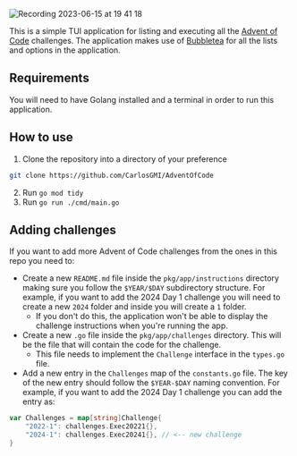 ![Recording 2023-06-15 at 19 41 18](https://github.com/CarlosGMI/AdventOfCode/assets/22606306/35cc0378-9328-4702-a94d-725540bc8f7f)

This is a simple TUI application for listing and executing all the [Advent of Code](https://adventofcode.com/) challenges. The application makes use of [Bubbletea](https://github.com/charmbracelet/bubbletea) for all the lists and options in the application.

## Requirements

You will need to have Golang installed and a terminal in order to run this application.

## How to use

1. Clone the repository into a directory of your preference

```bash
git clone https://github.com/CarlosGMI/AdventOfCode
```

2. Run `go mod tidy`
3. Run `go run ./cmd/main.go`

## Adding challenges

If you want to add more Advent of Code challenges from the ones in this repo you need to:

-   Create a new `README.md` file inside the `pkg/app/instructions` directory making sure you follow the `$YEAR/$DAY` subdirectory structure. For example, if you want to add the 2024 Day 1 challenge you will need to create a new `2024` folder and inside you will create a `1` folder.
    -   If you don't do this, the application won't be able to display the challenge instructions when you're running the app.
-   Create a new `.go` file inside the `pkg/app/challenges` directory. This will be the file that will contain the code for the challenge.
    -   This file needs to implement the `Challenge` interface in the `types.go` file.
-   Add a new entry in the `Challenges` map of the `constants.go` file. The key of the new entry should follow the `$YEAR-$DAY` naming convention. For example, if you want to add the 2024 Day 1 challenge you can add the entry as:

```go
var Challenges = map[string]Challenge{
    "2022-1": challenges.Exec20221{},
    "2024-1": challenges.Exec20241{}, // <-- new challenge
}
```
